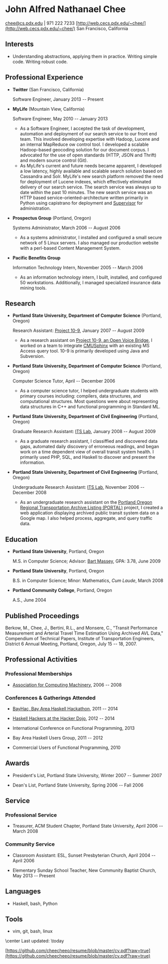 John Alfred Nathanael Chee
===============

[chee@cs.pdx.edu](mailto:chee@cs.pdx.edu) | 971 222 7233
[http://web.cecs.pdx.edu/~chee/](http://web.cecs.pdx.edu/~chee/)
San Francisco, California

Interests
---------

*   Understanding abstractions, applying them in practice. Writing simple code. Writing robust code.


Professional Experience
---------------

* **Twitter** (San Francisco, California)

    Software Engineer, January 2013 -- Present

* **MyLife** (Mountain View, California)

    Software Engineer, May 2010 -- January 2013

    - As a Software Engineer, I accepted the task of development, automation and deployment of our search service to our front end team. This involved developing expertise with Hadoop, Lucene and an internal MapReduce ow control tool. I developed a scalable Hadoop-based geocoding solution for our document corpus. I advocated for the use of open standards (HTTP, JSON and Thrift) and modern source control (Git).
    - As MyLife's current and future needs became apparent, I developed a low latency, highly available and scalable search solution based on Cassandra and Solr. MyLife's new search platform removed the need for deployment of Lucene indexes, which effectively eliminated delivery of our search service. The search service was always up to date within the past 10 minutes. The new search service was an HTTP based service-oriented-architecture written primarily in Python using capistrano for deployment and [Supervisor](http://supervisord.org/) for administration.

* **Prospectus Group** (Portland, Oregon)

    Systems Administrator, March 2006 -- August 2006

    - As a systems administrator, I installed and configured a small secure network of 5 Linux servers. I also managed our production website with a perl-based Content Management System.

* **Pacific Benefits Group**

    Information Technology Intern, November 2005 -- March 2006

    - As an information technology intern, I built, installed, and configured 50 workstations. Additionally, I managed specialized insurance data mining tools.

Research
---------------
* **Portland State University, Department of Computer Science** (Portland, Oregon)

    Research Assistant: [Project 10-9](http://web.cecs.pdx.edu/~warren/project10-9/), January 2007 -- August 2009

    - As a research assistant on [Project 10-9, an Open Voice Bridge](http://wiki.cs.pdx.edu/10-9/), I worked on a team to integrate [CMUSphinx](http://cmusphinx.sourceforge.net/) with an existing MS Access query tool. 10-9 is primarily developed using Java and Subversion.

* **Portland State University, Department of Computer Science** (Portland, Oregon)

    Computer Science Tutor, April -- December 2006
    - As a computer science tutor, I helped undergraduate students with primary courses including: compilers, data structures, and computational structures. Most questions were about representing data structures in C++ and functional programming in Standard ML.

* **Portland State University, Department of Civil Engineering** (Portland, Oregon)

    Graduate Research Assistant: [ITS Lab](http://its.pdx.edu/), January 2008 -- August 2009

    - As a graduate research assistant, I classiffied and discovered data gaps, automated daily discovery of erroneous readings, and began work on a time dependent view of overall transit system health. I primarily used PHP, SQL, and Haskell to discover and present the information.

* **Portland State University, Department of Civil Engineering** (Portland, Oregon)

    Undergraduate Research Assistant: [ITS Lab](http://its.pdx.edu/), November 2006 -- December 2008
    - As an undergraduate research assistant on the [Portland Oregon Regional Transportation Archive Listing (PORTAL)](http://portal.its.pdx.edu/Portal/index.php/home/) project, I created a web application displaying archived public transit system data on a Google map. I also helped process, aggregate, and query traffic data.

## Education

*   **Portland State University**, Portland, Oregon

    M.S. in Computer Science; Advisor: [Bart Massey](http://web.cecs.pdx.edu/~bart/), GPA: 3.78, June 2009


*   **Portland State University**, Portland, Oregon

    B.S. in Computer Science; Minor: Mathematics, _Cum Laude_, March 2008


*   **Portland Community College**, Portland, Oregon

    A.S., June 2004

## Published Proceedings
Berkow, M., Chee, J., Bertini, R.L., and Monsere, C., "Transit Performance Measurement and Arterial
Travel Time Estimation Using Archived AVL Data," Compendium of Technical Papers, Institute of
Transportation Engineers, District 6 Annual Meeting, Portland, Oregon, July 15 -- 18, 2007.

## Professional Activities
### Professional Memberships
* [Association for Computing Machinery](http://www.acm.org), 2006 -- 2008

### Conferences & Gatherings Attended
* [BayHac, Bay Area Haskell Hackathon](http://www.haskell.org/haskellwiki/BayHac2014), 2011 -- 2014

* [Haskell Hackers at the Hacker Dojo](http://www.meetup.com/haskellhackersathackerdojo/), 2012 -- 2014

* International Conference on Functional Programming, 2013

* Bay Area Haskell Users Group, 2011 -- 2012

* Commercial Users of Functional Programming, 2010

## Awards

* President's List, Portland State University, Winter 2007 -- Summer 2007

* Dean's List, Portland State University, Spring 2006 -- Fall 2006

## Service

### Professional Service
* Treasurer, ACM Student Chapter, Portland State University, April 2006 -- March 2008

### Community Service
* Classroom Assistant: ESL, Sunset Presbyterian Church, April 2004 -- April 2006

* Elementary Sunday School Teacher, New Community Baptist Church, May 2013 -- Present

Languages
------

*   Haskell, bash, Python


Tools
------

*   vim, git, bash, linux

\center Last updated: \today

[https://github.com/cheecheeo/resume/blob/master/cv.pdf?raw=true](https://github.com/cheecheeo/resume/blob/master/cv.pdf?raw=true)
